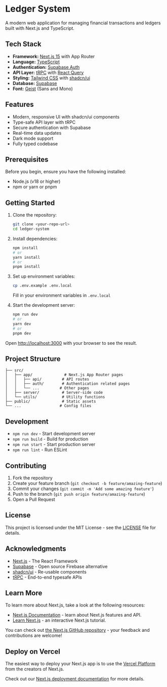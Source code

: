 # Ledger System

A modern web application for managing financial transactions and ledgers built with Next.js and TypeScript.

## Tech Stack

- **Framework:** [Next.js 15](https://nextjs.org/) with App Router
- **Language:** [TypeScript](https://www.typescriptlang.org/)
- **Authentication:** [Supabase Auth](https://supabase.com/auth)
- **API Layer:** [tRPC](https://trpc.io/) with [React Query](https://tanstack.com/query/latest)
- **Styling:** [Tailwind CSS](https://tailwindcss.com/) with [shadcn/ui](https://ui.shadcn.com/)
- **Database:** [Supabase](https://supabase.com/)
- **Font:** [Geist](https://vercel.com/font) (Sans and Mono)

## Features

- Modern, responsive UI with shadcn/ui components
- Type-safe API layer with tRPC
- Secure authentication with Supabase
- Real-time data updates
- Dark mode support
- Fully typed codebase

## Prerequisites

Before you begin, ensure you have the following installed:
- Node.js (v18 or higher)
- npm or yarn or pnpm

## Getting Started

1. Clone the repository:
   ```bash
   git clone <your-repo-url>
   cd ledger-system
   ```

2. Install dependencies:
   ```bash
   npm install
   # or
   yarn install
   # or
   pnpm install
   ```

3. Set up environment variables:
   ```bash
   cp .env.example .env.local
   ```
   Fill in your environment variables in `.env.local`

4. Start the development server:
   ```bash
   npm run dev
   # or
   yarn dev
   # or
   pnpm dev
   ```

Open [http://localhost:3000](http://localhost:3000) with your browser to see the result.

## Project Structure

```
├── src/
│   ├── app/              # Next.js App Router pages
│   │   ├── api/         # API routes
│   │   ├── auth/        # Authentication related pages
│   │   └── ...         # Other pages
│   ├── server/          # Server-side code
│   └── utils/           # Utility functions
├── public/              # Static assets
└── ...                 # Config files
```

## Development

- `npm run dev` - Start development server
- `npm run build` - Build for production
- `npm run start` - Start production server
- `npm run lint` - Run ESLint

## Contributing

1. Fork the repository
2. Create your feature branch (`git checkout -b feature/amazing-feature`)
3. Commit your changes (`git commit -m 'Add some amazing feature'`)
4. Push to the branch (`git push origin feature/amazing-feature`)
5. Open a Pull Request

## License

This project is licensed under the MIT License - see the [LICENSE](LICENSE) file for details.

## Acknowledgments

- [Next.js](https://nextjs.org/) - The React Framework
- [Supabase](https://supabase.com/) - Open source Firebase alternative
- [shadcn/ui](https://ui.shadcn.com/) - Re-usable components
- [tRPC](https://trpc.io/) - End-to-end typesafe APIs

## Learn More

To learn more about Next.js, take a look at the following resources:

- [Next.js Documentation](https://nextjs.org/docs) - learn about Next.js features and API.
- [Learn Next.js](https://nextjs.org/learn) - an interactive Next.js tutorial.

You can check out [the Next.js GitHub repository](https://github.com/vercel/next.js) - your feedback and contributions are welcome!

## Deploy on Vercel

The easiest way to deploy your Next.js app is to use the [Vercel Platform](https://vercel.com/new?utm_medium=default-template&filter=next.js&utm_source=create-next-app&utm_campaign=create-next-app-readme) from the creators of Next.js.

Check out our [Next.js deployment documentation](https://nextjs.org/docs/app/building-your-application/deploying) for more details.
